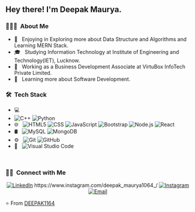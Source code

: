 <h2> Hey there! I'm Deepak Maurya.</h2>

<h3> 👨🏻‍💻 &nbsp;About Me </h3>

- 🤩 &nbsp; Enjoying in Exploring more about Data Structure and Algorithms and Learning MERN Stack.
- 🎓 &nbsp; Studying Information Technology at Institute of Engineering and Technology(IET), Lucknow.
- 💼 &nbsp; Working as a Business Development Associate at VirtuBox InfoTech Private Limited.
- 🌱 &nbsp; Learning more about Software Development.

<h3> 🛠 &nbsp;Tech Stack</h3>

- 💻 &nbsp;
- ![C++](https://img.shields.io/badge/-C++-333333?style=flat&logo=C%2B%2B&logoColor=00599C)
  ![Python](https://img.shields.io/badge/-Python-333333?style=flat&logo=python)
- 🌐 &nbsp;
  ![HTML5](https://img.shields.io/badge/-HTML5-333333?style=flat&logo=HTML5)
  ![CSS](https://img.shields.io/badge/-CSS-333333?style=flat&logo=CSS3&logoColor=1572B6)
  ![JavaScript](https://img.shields.io/badge/-JavaScript-333333?style=flat&logo=javascript)
  ![Bootstrap](https://img.shields.io/badge/-Bootstrap-333333?style=flat&logo=bootstrap&logoColor=563D7C)
  ![Node.js](https://img.shields.io/badge/-Node.js-333333?style=flat&logo=node.js)
  ![React](https://img.shields.io/badge/-React-333333?style=flat&logo=react)
- 🛢 &nbsp;
  ![MySQL](https://img.shields.io/badge/-MySQL-333333?style=flat&logo=mysql)
  ![MongoDB](https://img.shields.io/badge/-MongoDB-333333?style=flat&logo=mongodb)
- ⚙️ &nbsp;
  ![Git](https://img.shields.io/badge/-Git-333333?style=flat&logo=git)
  ![GitHub](https://img.shields.io/badge/-GitHub-333333?style=flat&logo=github)
- 🔧 &nbsp;
  ![Visual Studio Code](https://img.shields.io/badge/-Visual%20Studio%20Code-333333?style=flat&logo=visual-studio-code&logoColor=007ACC)
<br/>

<h3> 🤝🏻 &nbsp;Connect with Me </h3>

<p align="center">
<a href="https://www.linkedin.com/in/AVS1508/"><img alt="LinkedIn" src="https://img.shields.io/badge/LinkedIn-Aditya%20Vikram%20Singh-blue?style=flat-square&logo=linkedin"></a>
  https://www.instagram.com/deepak_maurya1064_/
<a href="https://www.instagram.com/deepak_maurya1064_/"><img alt="Instagram" src="https://img.shields.io/badge/Instagram-deepak_maurya1064__-blue?style=flat-square&logo=instagram"></a>
<a href="mailto:2001dkmaurya@gmail.com"><img alt="Email" src="https://img.shields.io/badge/Email-2001dkmaurya@gmail.com-blue?style=flat-square&logo=gmail"></a>
</p>

⭐️ From [DEEPAK1164](https://github.com/DEEPAK1164)
